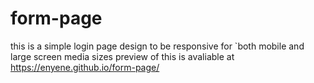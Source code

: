 # form-page
this is a simple login page design to be responsive for `both mobile and large screen media sizes
preview of this is avaliable at https://enyene.github.io/form-page/
